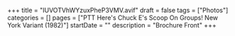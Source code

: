 +++
title = "IUVOTVhWYzuxPheP3VMV.avif"
draft = false
tags = ["Photos"]
categories = []
pages = ["PTT Here's Chuck E's Scoop On Groups! New York Variant (1982)"]
startDate = ""
description = "Brochure Front"
+++
